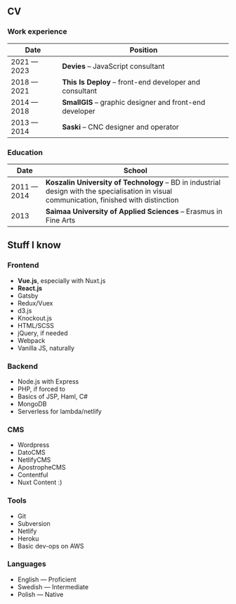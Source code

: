 ## CV

### Work experience

| Date              | Position |
| ------            | -------- |
| 2021 &mdash; 2023 | **Devies** &ndash; JavaScript consultant
| 2018 &mdash; 2021 | **This Is Deploy** &ndash; front-end developer and consultant
| 2014 &mdash; 2018 | **SmallGIS** &ndash; graphic designer and front-end developer
| 2013 &mdash; 2014 | **Saski** &ndash; CNC designer and operator

### Education

| Date              | School |
| ------            | ------ |
| 2011 &mdash; 2014 | **Koszalin University of Technology** &ndash; BD in industrial design with the specialisation in visual communication, finished with distinction
| 2013 | **Saimaa University of Applied Sciences** &ndash; Erasmus in Fine Arts

## Stuff I know

### Frontend

* **Vue.js**, especially with Nuxt.js
* **React.js**
* Gatsby
* Redux/Vuex
* d3.js
* Knockout.js
* HTML/SCSS
* jQuery, if needed
* Webpack
* Vanilla JS, naturally

### Backend

* Node.js with Express
* PHP, if forced to
* Basics of JSP, Haml, C#
* MongoDB
* Serverless for lambda/netlify

### CMS

* Wordpress
* DatoCMS
* NetlifyCMS
* ApostropheCMS
* Contentful
* Nuxt Content :)

### Tools

* Git
* Subversion
* Netlify
* Heroku
* Basic dev-ops on AWS


### Languages

* English — Proficient
* Swedish — Intermediate
* Polish — Native

